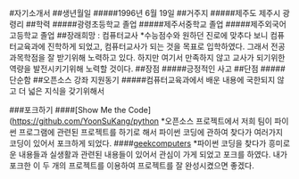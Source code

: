 #자기소개서
##생년월일
#####1996년 6월 19일
##거주지
#####제주도 제주시 광령리
##학력
#####광령초등학교 졸업
#####제주서중학교 졸업
#####제주외국어고등학교 졸업
##장래희망 : 컴퓨터교사
*수능점수와 원하던 진로에 맞추다 보니 컴퓨터교육과에 진학하게 되었고, 컴퓨터교사가 되는 것을 목표로 입학하였다. 그래서 전공과목학점을 잘 받기위해 노력하고 있다. 하지만 여기서 만족하지 않고 교사가 되기위한 역량을 발전시키기위해 노력할 것이다.
##장점
#####긍정적인 사고
##단점
#####단순함
##오픈소스 강좌 지원동기
#####컴퓨터교육과에서 배운 내용에 국한되지 않고 더 넓은 지식을 갖기위해서

###포크하기
####[Show Me the Code](https://github.com/YoonSuKang/python
*오픈소스 프로젝트에서 저희 팀이 파이썬 프로그램에 관련된 프로젝트를 하기로 해서 파이썬 코딩에 관하여 찾다가 여러가지 코딩이 있어서 포크하게 되었다.
####[geekcomputers](https://github.com/YoonSuKang/Python-1)
*파이썬 코딩을 찾다가 흥미로운 내용들과 실생활과 관련된 내용들이 있어서 관심이 가게 되었고 포크를 하였다. 내가 포크한 이 두 개의 프로젝트를 이용하여 프로젝트를 잘 완성시켰으면 좋겠다. 
